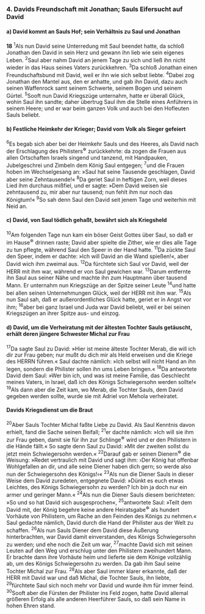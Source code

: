 ### 4. Davids Freundschaft mit Jonathan; Sauls Eifersucht auf David

#### a) David kommt an Sauls Hof; sein Verhältnis zu Saul und Jonathan

__18__
<sup>1</sup>Als nun David seine Unterredung mit Saul beendet hatte, da schloß Jonathan den David in sein Herz und gewann ihn lieb wie sein eigenes Leben.
<sup>2</sup>Saul aber nahm David an jenem Tage zu sich und ließ ihn nicht wieder in das Haus seines Vaters zurückkehren.
<sup>3</sup>Da schloß Jonathan einen Freundschaftsbund mit David, weil er ihn wie sich selbst liebte.
<sup>4</sup>Dabei zog Jonathan den Mantel aus, den er anhatte, und gab ihn David, dazu auch seinen Waffenrock samt seinem Schwerte, seinem Bogen und seinem Gürtel.
<sup>5</sup>Sooft nun David Kriegszüge unternahm, hatte er überall Glück, wohin Saul ihn sandte; daher übertrug Saul ihm die Stelle eines Anführers in seinem Heere; und er war beim ganzen Volk und auch bei den Hofleuten Sauls beliebt.

#### b) Festliche Heimkehr der Krieger; David vom Volk als Sieger gefeiert

<sup>6</sup>Es begab sich aber bei der Heimkehr Sauls und des Heeres, als David nach der Erschlagung des Philisters<sup title="oder: aus der Philisterschlacht">&#x2732;</sup> zurückkehrte: da zogen die Frauen aus allen Ortschaften Israels singend und tanzend, mit Handpauken, Jubelgeschrei und Zimbeln dem König Saul entgegen;
<sup>7</sup>und die Frauen hoben im Wechselgesang an: »Saul hat seine Tausende geschlagen, David aber seine Zehntausende!«
<sup>8</sup>Da geriet Saul in heftigen Zorn, weil dieses Lied ihm durchaus mißfiel, und er sagte: »Dem David weisen sie zehntausend zu, mir aber nur tausend; nun fehlt ihm nur noch das Königtum!«
<sup>9</sup>So sah denn Saul den David seit jenem Tage und weiterhin mit Neid an.

#### c) David, von Saul tödlich gehaßt, bewährt sich als Kriegsheld

<sup>10</sup>Am folgenden Tage nun kam ein böser Geist Gottes über Saul, so daß er im Hause<sup title="= Palast">&#x2732;</sup> drinnen raste; David aber spielte die Zither, wie er dies alle Tage zu tun pflegte, während Saul den Speer in der Hand hatte.
<sup>11</sup>Da zückte Saul den Speer, indem er dachte: »Ich will David an die Wand spießen!«, aber David wich ihm zweimal aus.
<sup>12</sup>Da fürchtete sich Saul vor David, weil der HERR mit ihm war, während er von Saul gewichen war.
<sup>13</sup>Darum entfernte ihn Saul aus seiner Nähe und machte ihn zum Hauptmann über tausend Mann. Er unternahm nun Kriegszüge an der Spitze seiner Leute
<sup>14</sup>und hatte bei allen seinen Unternehmungen Glück, weil der HERR mit ihm war.
<sup>15</sup>Als nun Saul sah, daß er außerordentliches Glück hatte, geriet er in Angst vor ihm;
<sup>16</sup>aber bei ganz Israel und Juda war David beliebt, weil er bei seinen Kriegszügen an ihrer Spitze aus- und einzog.

#### d) David, um die Verheiratung mit der ältesten Tochter Sauls getäuscht, erhält deren jüngere Schwester Michal zur Frau

<sup>17</sup>Da sagte Saul zu David: »Hier ist meine älteste Tochter Merab, die will ich dir zur Frau geben; nur mußt du dich mir als Held erweisen und die Kriege des HERRN führen.« Saul dachte nämlich: »Ich selbst will nicht Hand an ihn legen, sondern die Philister sollen ihn ums Leben bringen.«
<sup>18</sup>Da antwortete David dem Saul: »Wer bin ich, und was ist meine Familie, das Geschlecht meines Vaters, in Israel, daß ich des Königs Schwiegersohn werden sollte!«
<sup>19</sup>Als dann aber die Zeit kam, wo Merab, die Tochter Sauls, dem David gegeben werden sollte, wurde sie mit Adriel von Mehola verheiratet.

#### Davids Kriegsdienst um die Braut

<sup>20</sup>Aber Sauls Tochter Michal faßte Liebe zu David. Als Saul Kenntnis davon erhielt, fand die Sache seinen Beifall;
<sup>21</sup>er dachte nämlich: »Ich will sie ihm zur Frau geben, damit sie für ihn zur Schlinge<sup title="d.h. die Veranlassung zum Untergang">&#x2732;</sup> wird und er den Philistern in die Hände fällt.« So sagte denn Saul zu David: »Mit der zweiten sollst du jetzt mein Schwiegersohn werden.«
<sup>22</sup>Darauf gab er seinen Dienern<sup title="vgl. 16,15">&#x2732;</sup> die Weisung: »Redet vertraulich mit David und sagt ihm: ›Der König hat offenbar Wohlgefallen an dir, und alle seine Diener haben dich gern; so werde also nun der Schwiegersohn des Königs!‹«
<sup>23</sup>Als nun die Diener Sauls in dieser Weise dem David zuredeten, entgegnete David: »Dünkt es euch etwas Leichtes, des Königs Schwiegersohn zu werden? Ich bin ja doch nur ein armer und geringer Mann.«
<sup>24</sup>Als nun die Diener Sauls diesem berichteten: »So und so hat David sich ausgesprochen«,
<sup>25</sup>antwortete Saul: »Teilt dem David mit, der König begehre keine andere Heiratsgabe<sup title="= Brautpreis">&#x2732;</sup> als hundert Vorhäute von Philistern, um Rache an den Feinden des Königs zu nehmen.« Saul gedachte nämlich, David durch die Hand der Philister aus der Welt zu schaffen.
<sup>26</sup>Als nun Sauls Diener dem David diese Äußerung hinterbrachten, war David damit einverstanden, des Königs Schwiegersohn zu werden; und ehe noch die Zeit um war,
<sup>27</sup>machte David sich mit seinen Leuten auf den Weg und erschlug unter den Philistern zweihundert Mann. Er brachte dann ihre Vorhäute heim und lieferte sie dem Könige vollzählig ab, um des Königs Schwiegersohn zu werden. Da gab ihm Saul seine Tochter Michal zur Frau.
<sup>28</sup>Als aber Saul immer klarer erkannte, daß der HERR mit David war und daß Michal, die Tochter Sauls, ihn liebte,
<sup>29</sup>fürchtete Saul sich noch mehr vor David und wurde ihm für immer feind.
<sup>30</sup>Sooft aber die Fürsten der Philister ins Feld zogen, hatte David allemal größeren Erfolg als alle anderen Heerführer Sauls, so daß sein Name in hohen Ehren stand.